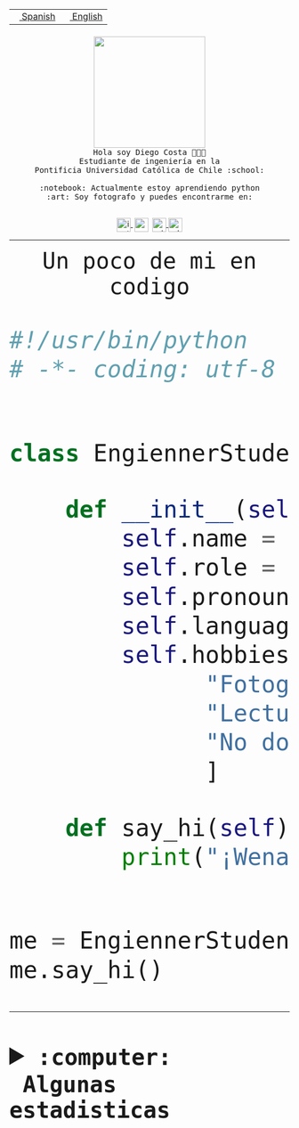 <table border="0"  align="right">
 <tr><td><a href="README.md"><img src="https://upload.wikimedia.org/wikipedia/commons/thumb/8/89/Bandera_de_Espa%C3%B1a.svg/1200px-Bandera_de_Espa%C3%B1a.svg.png" height="10"> Spanish</a></td>
 <td><a href="README.en.md"><img src="https://upload.wikimedia.org/wikipedia/commons/a/a4/Flag_of_the_United_States.svg" height="10"> English</a></td></tr>
</table><br><br><br>


<p align="center">
  <img src="https://github.com/diegocostares/diegocostares/blob/main/Images/aaa2.gif?raw=true" height="200px">
  <br><samp>
    Hola soy Diego Costa 👨🏻‍💻<br>
    Estudiante de ingeniería en la <br>
    Pontificia Universidad Católica de Chile :school:<br>
  <br>
    :notebook: Actualmente estoy aprendiendo python <br>
    :art: Soy fotografo y puedes encontrarme en: <br>
  <br></samp>
  
</p>

<p align="center">
   <a href="https://instagram.com/diegocosta_no" target="blank">
    <img 
    align="center" src="https://cdn.jsdelivr.net/npm/simple-icons@3.0.1/icons/instagram.svg" alt="instagram" height="25px" width="25px" />
  </a>
  <a style="border: 3px solid; color: white;"href="https://t.me/diegocosta_no" target="blank">
  <img
  align="center" alt="Telegram" width="25px" src="https://icons-for-free.com/iconfiles/png/512/Telegram-1324888767380505522.png" />
</a>
<a href="https://api.whatsapp.com/send?phone=56971897835&text=Hola!" target="blank">
  <img
  align="center" alt="wtsp" width="25px" src="https://img.icons8.com/pastel-glyph/2x/whatsapp--v2.png" />
</a>
<a href="https://www.linkedin.com/in/diego-costa-786249213/" target="blank">
  <img
  align="center" alt="wtsp" width="25px" src="https://img.icons8.com/metro/452/linkedin.png" />
</a>

  </a>
</p>

---


<p align="center"><font size="25"><samp>Un poco de mi en codigo</samp></front></p>


```python
#!/usr/bin/python
# -*- coding: utf-8 -*-


class EngiennerStudent:

    def __init__(self):
        self.name = "Diego Costa"
        self.role = "Estudiante"
        self.pronouns = "he/him"
        self.language_spoken = ["es_CL", "en_US"]
        self.hobbies = [
              "Fotografia",
              "Lectura",
              "No dormir",
              ]

    def say_hi(self):
        print("¡Wena mundo!")


me = EngiennerStudent()
me.say_hi()
```
---
<details>
  <summary><b><samp>:computer: &nbsp;Algunas estadisticas</samp></b></summary>
  <br/></p>

<!--START_SECTION:waka-->
![Code Time](http://img.shields.io/badge/Code%20Time-659%20hrs-blue)

**Soy nocturno 🦉** 

```text
🌞 Mañana     7 commits      ░░░░░░░░░░░░░░░░░░░░░░░░░   1.39% 
🌆 Día        158 commits    ███████░░░░░░░░░░░░░░░░░░   31.47% 
🌃 Tarde      200 commits    ██████████░░░░░░░░░░░░░░░   39.84% 
🌙 Noche      137 commits    ██████░░░░░░░░░░░░░░░░░░░   27.29%

```
📅 **Soy más productivo los Miércoles** 

```text
Lunes        34 commits     █░░░░░░░░░░░░░░░░░░░░░░░░   6.77% 
Martes       68 commits     ███░░░░░░░░░░░░░░░░░░░░░░   13.55% 
Miércoles    132 commits    ██████░░░░░░░░░░░░░░░░░░░   26.29% 
Jueves       59 commits     ███░░░░░░░░░░░░░░░░░░░░░░   11.75% 
Viernes      37 commits     █░░░░░░░░░░░░░░░░░░░░░░░░   7.37% 
Sábado       71 commits     ███░░░░░░░░░░░░░░░░░░░░░░   14.14% 
Domingo      101 commits    █████░░░░░░░░░░░░░░░░░░░░   20.12%

```


📊 **Esta semana me dediqué a** 

```text
🐱‍💻 Proyectos: 
WEB-perfiles             13 hrs 16 mins      ███████████████░░░░░░░░░░   62.94% 
Web test                 4 hrs 27 mins       █████░░░░░░░░░░░░░░░░░░░░   21.11% 
pricing                  2 hrs 3 mins        ██░░░░░░░░░░░░░░░░░░░░░░░   9.74% 
Web i1                   41 mins             ░░░░░░░░░░░░░░░░░░░░░░░░░   3.31% 
awa                      22 mins             ░░░░░░░░░░░░░░░░░░░░░░░░░   1.78%

```


 Last Updated on 22/09/2022 16:40:07 UTC
<!--END_SECTION:waka-->
  
  

<p align="center"> <img src="https://github-readme-stats.vercel.app/api?username=diegocostares&show_icons=true&theme=ayu-mirage" alt="abhisheknaiidu" /></p>
 
</details>
